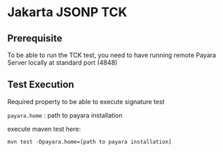 # Jakarta JSONP TCK

## Prerequisite
To be able to run the TCK test, you need to have running remote Payara Server locally at standard port (4848)

## Test Execution

Required property to be able to execute signature test

`payara.home` : path to payara installation

execute maven test here:
```
mvn test -Dpayara.home=[path to payara installation]
```

